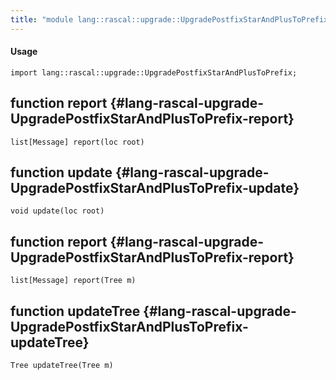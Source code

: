 ```yaml
---
title: "module lang::rascal::upgrade::UpgradePostfixStarAndPlusToPrefix"
---
```


#### Usage

`import lang::rascal::upgrade::UpgradePostfixStarAndPlusToPrefix;`


## function report {#lang-rascal-upgrade-UpgradePostfixStarAndPlusToPrefix-report}

```rascal
list[Message] report(loc root)

```

## function update {#lang-rascal-upgrade-UpgradePostfixStarAndPlusToPrefix-update}

```rascal
void update(loc root)

```

## function report {#lang-rascal-upgrade-UpgradePostfixStarAndPlusToPrefix-report}

```rascal
list[Message] report(Tree m)

```

## function updateTree {#lang-rascal-upgrade-UpgradePostfixStarAndPlusToPrefix-updateTree}

```rascal
Tree updateTree(Tree m)

```

